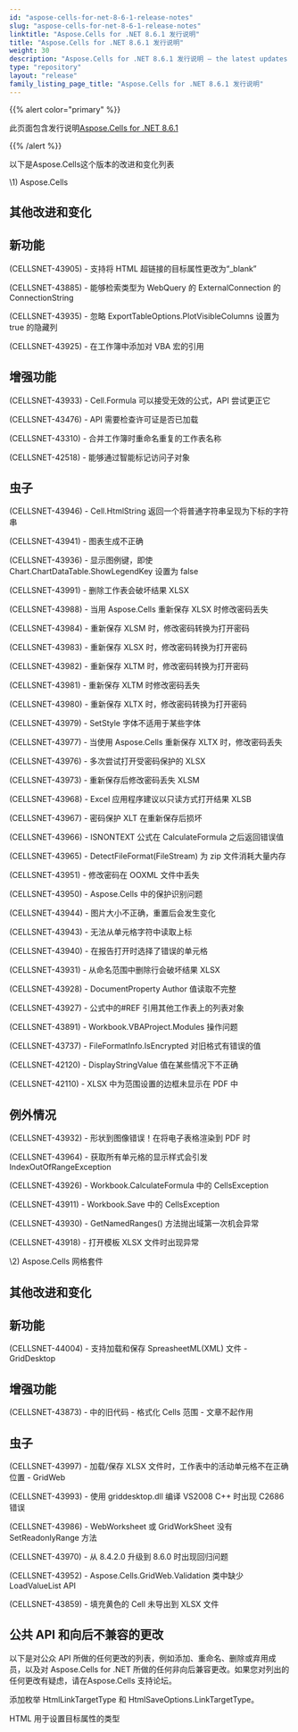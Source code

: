 ```yaml
---
id: "aspose-cells-for-net-8-6-1-release-notes"
slug: "aspose-cells-for-net-8-6-1-release-notes"
linktitle: "Aspose.Cells for .NET 8.6.1 发行说明"
title: "Aspose.Cells for .NET 8.6.1 发行说明"
weight: 30
description: "Aspose.Cells for .NET 8.6.1 发行说明 – the latest updates and fixes."
type: "repository"
layout: "release"
family_listing_page_title: "Aspose.Cells for .NET 8.6.1 发行说明"
---
```

{{% alert color="primary" %}} 

此页面包含发行说明[Aspose.Cells for .NET 8.6.1](https://releases.aspose.com/cells/net/new-releases/aspose.cells-for-.net-8.6.1/)

{{% /alert %}} 

以下是Aspose.Cells这个版本的改进和变化列表



\1) Aspose.Cells 


## **其他改进和变化**

## **新功能**


 (CELLSNET-43905) - 支持将 HTML 超链接的目标属性更改为“_blank”

 (CELLSNET-43885) - 能够检索类型为 WebQuery 的 ExternalConnection 的 ConnectionString

 (CELLSNET-43935) - 忽略 ExportTableOptions.PlotVisibleColumns 设置为 true 的隐藏列

(CELLSNET-43925) - 在工作簿中添加对 VBA 宏的引用


## **增强功能**


(CELLSNET-43933) - Cell.Formula 可以接受无效的公式，API 尝试更正它

(CELLSNET-43476) - API 需要检查许可证是否已加载

(CELLSNET-43310) - 合并工作簿时重命名重复的工作表名称

(CELLSNET-42518) - 能够通过智能标记访问子对象


## **虫子**


(CELLSNET-43946) - Cell.HtmlString 返回一个将普通字符串呈现为下标的字符串

(CELLSNET-43941) - 图表生成不正确

(CELLSNET-43936) - 显示图例键，即使 Chart.ChartDataTable.ShowLegendKey 设置为 false

 (CELLSNET-43991) - 删除工作表会破坏结果 XLSX

 (CELLSNET-43988) - 当用 Aspose.Cells 重新保存 XLSX 时修改密码丢失

(CELLSNET-43984) - 重新保存 XLSM 时，修改密码转换为打开密码

(CELLSNET-43983) - 重新保存 XLSX 时，修改密码转换为打开密码

(CELLSNET-43982) - 重新保存 XLTM 时，修改密码转换为打开密码

(CELLSNET-43981) - 重新保存 XLTM 时修改密码丢失

(CELLSNET-43980) - 重新保存 XLTX 时，修改密码转换为打开密码

(CELLSNET-43979) - SetStyle 字体不适用于某些字体

(CELLSNET-43977) - 当使用 Aspose.Cells 重新保存 XLTX 时，修改密码丢失

(CELLSNET-43976) - 多次尝试打开受密码保护的 XLSX

 (CELLSNET-43973) - 重新保存后修改密码丢失 XLSM

 (CELLSNET-43968) - Excel 应用程序建议以只读方式打开结果 XLSB

 (CELLSNET-43967) - 密码保护 XLT 在重新保存后损坏

(CELLSNET-43966) - ISNONTEXT 公式在 CalculateFormula 之后返回错误值

(CELLSNET-43965) - DetectFileFormat(FileStream) 为 zip 文件消耗大量内存

(CELLSNET-43951) - 修改密码在 OOXML 文件中丢失

(CELLSNET-43950) - Aspose.Cells 中的保护识别问题

(CELLSNET-43944) - 图片大小不正确，重置后会发生变化

(CELLSNET-43943) - 无法从单元格字符中读取上标

(CELLSNET-43940) - 在报告打开时选择了错误的单元格

(CELLSNET-43931) - 从命名范围中删除行会破坏结果 XLSX

 (CELLSNET-43928) - DocumentProperty Author 值读取不完整

(CELLSNET-43927) - 公式中的#REF 引用其他工作表上的列表对象

(CELLSNET-43891) - Workbook.VBAProject.Modules 操作问题

(CELLSNET-43737) - FileFormatInfo.IsEncrypted 对旧格式有错误的值

(CELLSNET-42120) - DisplayStringValue 值在某些情况下不正确

(CELLSNET-42110) - XLSX 中为范围设置的边框未显示在 PDF 中


## **例外情况**


(CELLSNET-43932) - 形状到图像错误！在将电子表格渲染到 PDF 时

(CELLSNET-43964) - 获取所有单元格的显示样式会引发 IndexOutOfRangeException

(CELLSNET-43926) - Workbook.CalculateFormula 中的 CellsException

 (CELLSNET-43911) - Workbook.Save 中的 CellsException

 (CELLSNET-43930) - GetNamedRanges() 方法抛出域第一次机会异常

(CELLSNET-43918) - 打开模板 XLSX 文件时出现异常



\2) Aspose.Cells 网格套件


## **其他改进和变化**

## **新功能**


(CELLSNET-44004) - 支持加载和保存 SpreasheetML(XML) 文件 - GridDesktop


## **增强功能**


 (CELLSNET-43873) - 中的旧代码 - 格式化 Cells 范围 - 文章不起作用


## **虫子**


(CELLSNET-43997) - 加载/保存 XLSX 文件时，工作表中的活动单元格不在正确位置 - GridWeb

 (CELLSNET-43993) - 使用 griddesktop.dll 编译 VS2008 C++ 时出现 C2686 错误

(CELLSNET-43986) - WebWorksheet 或 GridWorkSheet 没有 SetReadonlyRange 方法

(CELLSNET-43970) - 从 8.4.2.0 升级到 8.6.0 时出现回归问题

(CELLSNET-43952) - Aspose.Cells.GridWeb.Validation 类中缺少 LoadValueList API

(CELLSNET-43859) - 填充黄色的 Cell 未导出到 XLSX 文件


## **公共 API 和向后不兼容的更改**


以下是对公众 API 所做的任何更改的列表，例如添加、重命名、删除或弃用成员，以及对 Aspose.Cells for .NET 所做的任何非向后兼容更改。如果您对列出的任何更改有疑虑，请在Aspose.Cells 支持论坛。



添加枚举 HtmlLinkTargetType 和 HtmlSaveOptions.LinkTargetType。

 HTML 用于设置目标属性的类型
